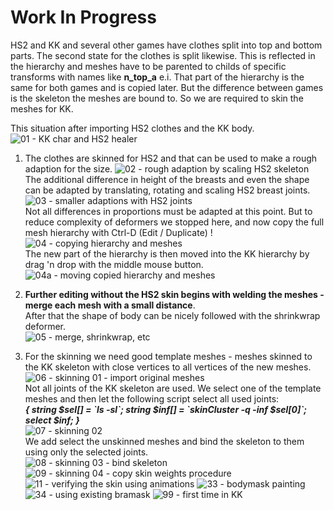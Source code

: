 # Work In Progress

HS2 and KK and several other games have clothes split into top and bottom parts. The second state for the clothes is split likewise. This is reflected in the hierarchy and meshes have to be parented to childs of specific transforms with names like **n_top_a** e.i. That part of the hierarchy is the same for both games and is copied later. But the difference between games is the skeleton the meshes are bound to. So we are required to skin the meshes for KK.

This situation after importing HS2 clothes and the KK body.  
![01 - KK char and HS2 healer](https://user-images.githubusercontent.com/104311725/234534826-2460b609-f731-4a0a-832d-df62d6ad1f1b.png)  

1. The clothes are skinned for HS2 and that can be used to make a rough adaption for the size.
![02 - rough adaption by scaling HS2 skeleton](https://user-images.githubusercontent.com/104311725/234534832-ce72177b-ef0c-453a-9ff8-56e090c8ecaa.png)  
The additional difference in height of the breasts and even the shape can be adapted by translating, rotating and scaling HS2 breast joints.
![03 - smaller adaptions with HS2 joints](https://user-images.githubusercontent.com/104311725/234534837-0a22a577-2932-4b58-a1bd-e44cc67af636.png)  
Not all differences in proportions must be adapted at this point. But to reduce complexity of deformers we stopped here, and now copy the full mesh hierarchy with Ctrl-D (Edit / Duplicate) !  
![04 - copying hierarchy and meshes](https://user-images.githubusercontent.com/104311725/234534850-df1b1d1f-d841-46cf-845f-efcaac5a77a9.png)  
The new part of the hierarchy is then moved into the KK hierarchy by drag 'n drop with the middle mouse button.  
![04a - moving copied hierarchy and meshes](https://user-images.githubusercontent.com/104311725/234534858-3a048369-007f-41e4-8865-bf5d9bb5b9b4.png)  

2. **Further editing without the HS2 skin begins with welding the meshes - merge each mesh with a small distance**.  
After that the shape of body can be nicely followed with the shrinkwrap deformer.  
![05 - merge, shrinkwrap, etc](https://user-images.githubusercontent.com/104311725/234534861-a16bb50d-3c6b-43db-a7d8-fe64b06fd9be.png)  
3. For the skinning we need good template meshes - meshes skinned to the KK skeleton with close vertices to all vertices of the new meshes.  
![06 - skinning 01 - import original meshes](https://user-images.githubusercontent.com/104311725/234534865-d9c6d551-74cf-441f-90ed-688d89990429.png)  
Not all joints of the KK skeleton are used. We select one of the template meshes and then let the following script select all used joints:  
_**{ string $sel[] = \`ls -sl\`; string $inf[] = \`skinCluster -q -inf $sel[0]\`; select $inf; }**_  
![07 - skinning 02](https://user-images.githubusercontent.com/104311725/234534869-6f5083b4-9a50-4c72-abbe-1fc0c51b48e3.png)  
We add select the unskinned meshes and bind the skeleton to them using only the selected joints.  
![08 - skinning 03 - bind skeleton](https://user-images.githubusercontent.com/104311725/234534874-fbfefa3b-c3d5-4c90-9ced-d17bb2b0b09b.png)
![09 - skinning 04 - copy skin weights procedure](https://user-images.githubusercontent.com/104311725/234534883-99090064-547a-483d-89da-0cba163b124f.png)
![11 - verifying the skin using animations](https://user-images.githubusercontent.com/104311725/234534886-f749e604-e98c-4190-9072-d67d07a219fe.png)
![33 - bodymask painting](https://user-images.githubusercontent.com/104311725/234534894-e797a5a3-fe68-4a50-bda8-63c89165a584.png)
![34 - using existing bramask](https://user-images.githubusercontent.com/104311725/234534898-85150542-099b-4aa4-b504-9bb8e3bdd927.png)
![99 - first time in KK](https://user-images.githubusercontent.com/104311725/234534904-807ece96-8512-43fb-b97b-62ddd3b1cced.png)
